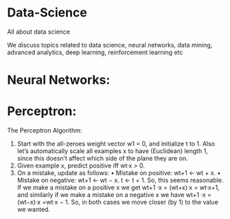 # Data-Science
All about data science

We discuss topics related to data science, neural networks, data mining, advanced analytics, deep learning, reinforcement learning etc

# Neural Networks:

# Perceptron:
The Perceptron Algorithm:

1. Start with the all-zeroes weight vector w1 = 0, and initialize t to 1. Also let’s automatically scale all examples x to have (Euclidean) length 1, since this doesn’t affect which side of the plane they are on.
2. Given example x, predict positive iff wt·x > 0.
3. On a mistake, update as follows:
    • Mistake on positive: wt+1 ← wt + x.
    • Mistake on negative: wt+1 ← wt − x.
    t ← t + 1.
So, this seems reasonable. If we make a mistake on a positive x we get wt+1 ·x = (wt+x)·x = wt·x+1, and similarly if we make a mistake on a negative x we have wt+1 ·x = (wt−x)·x =wt·x − 1. So, in both cases we move closer (by 1) to the value we wanted.
